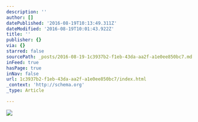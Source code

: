 ```yaml
---
description: ''
author: []
datePublished: '2016-08-19T10:13:49.311Z'
dateModified: '2016-08-19T10:01:43.922Z'
title: ''
publisher: {}
via: {}
starred: false
sourcePath: _posts/2016-08-19-1c3937b2-f1eb-43da-aa2f-a1e0ee850bc7.md
inFeed: true
hasPage: true
inNav: false
url: 1c3937b2-f1eb-43da-aa2f-a1e0ee850bc7/index.html
_context: 'http://schema.org'
_type: Article

---
```

![](https://the-grid-user-content.s3-us-west-2.amazonaws.com/33977c39-b5da-4c4f-9d21-158a64148302.jpg)